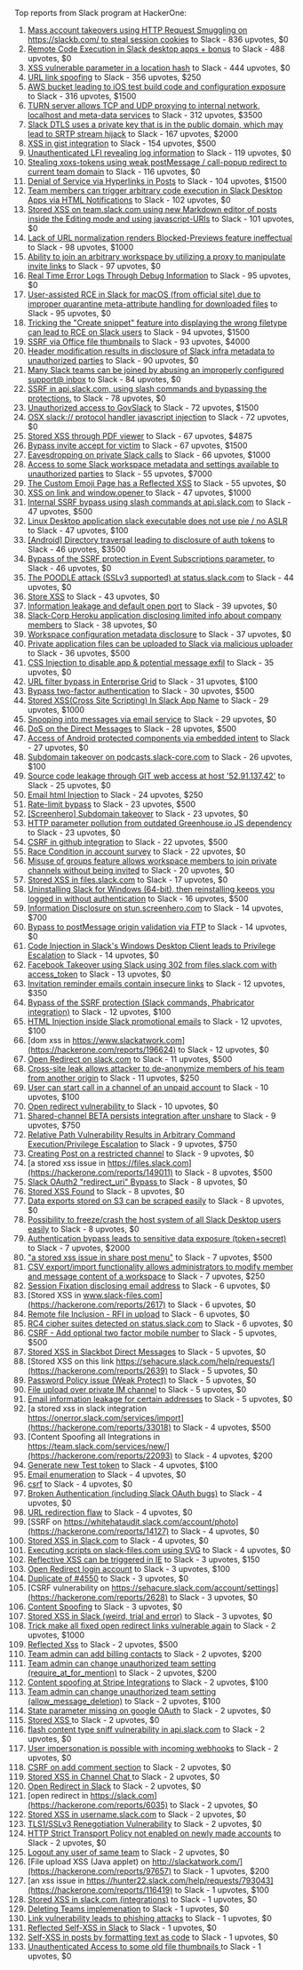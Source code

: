 Top reports from Slack program at HackerOne:

1. [Mass account takeovers using HTTP Request Smuggling on https://slackb.com/ to steal session cookies](https://hackerone.com/reports/737140) to Slack - 836 upvotes, $0
2. [Remote Code Execution in Slack desktop apps + bonus](https://hackerone.com/reports/783877) to Slack - 488 upvotes, $0
3. [XSS vulnerable parameter in a location hash](https://hackerone.com/reports/146336) to Slack - 444 upvotes, $0
4. [URL link spoofing](https://hackerone.com/reports/481472) to Slack - 356 upvotes, $250
5. [AWS bucket leading to iOS test build code and configuration exposure](https://hackerone.com/reports/404822) to Slack - 316 upvotes, $1500
6. [TURN server allows TCP and UDP proxying to internal network, localhost and meta-data services](https://hackerone.com/reports/333419) to Slack - 312 upvotes, $3500
7. [Slack DTLS uses a private key that is in the public domain, which may lead to SRTP stream hijack](https://hackerone.com/reports/531032) to Slack - 167 upvotes, $2000
8. [XSS in gist integration](https://hackerone.com/reports/11073) to Slack - 154 upvotes, $500
9. [Unauthenticated LFI revealing log information](https://hackerone.com/reports/272578) to Slack - 119 upvotes, $0
10. [Stealing xoxs-tokens using weak postMessage / call-popup redirect to current team domain](https://hackerone.com/reports/207170) to Slack - 116 upvotes, $0
11. [Denial of Service via Hyperlinks in Posts](https://hackerone.com/reports/1077136) to Slack - 104 upvotes, $1500
12. [Team members can trigger arbitrary code execution in Slack Desktop Apps via HTML Notifications](https://hackerone.com/reports/816156) to Slack - 102 upvotes, $0
13. [Stored XSS on team.slack.com using new Markdown editor of posts inside the Editing mode and using javascript-URIs](https://hackerone.com/reports/132104) to Slack - 101 upvotes, $0
14. [Lack of URL normalization renders Blocked-Previews feature ineffectual](https://hackerone.com/reports/1102764) to Slack - 98 upvotes, $1000
15. [Ability to join an arbitrary workspace by utilizing a proxy to manipulate invite links](https://hackerone.com/reports/1716016) to Slack - 97 upvotes, $0
16. [Real Time Error Logs Through Debug Information](https://hackerone.com/reports/503283) to Slack - 95 upvotes, $0
17. [User-assisted RCE in Slack for macOS (from official site) due to improper quarantine meta-attribute handling for downloaded files](https://hackerone.com/reports/470637) to Slack - 95 upvotes, $0
18. [Tricking the "Create snippet" feature into displaying the wrong filetype can lead to RCE on Slack users](https://hackerone.com/reports/833080) to Slack - 94 upvotes, $1500
19. [SSRF via Office file thumbnails](https://hackerone.com/reports/671935) to Slack - 93 upvotes, $4000
20. [Header modification results in disclosure of Slack infra metadata to unauthorized parties](https://hackerone.com/reports/727330) to Slack - 90 upvotes, $0
21. [Many Slack teams can be joined by abusing an improperly configured support@ inbox](https://hackerone.com/reports/239623) to Slack - 84 upvotes, $0
22. [SSRF in api.slack.com, using slash commands and bypassing the protections.](https://hackerone.com/reports/381129) to Slack - 78 upvotes, $0
23. [Unauthorized access to GovSlack](https://hackerone.com/reports/1758174) to Slack - 72 upvotes, $1500
24. [OSX slack:// protocol handler javascript injection](https://hackerone.com/reports/79348) to Slack - 72 upvotes, $0
25. [Stored XSS through PDF viewer](https://hackerone.com/reports/881557) to Slack - 67 upvotes, $4875
26. [Bypass invite accept for victim](https://hackerone.com/reports/1663361) to Slack - 67 upvotes, $1500
27. [Eavesdropping on private Slack calls](https://hackerone.com/reports/184698) to Slack - 66 upvotes, $1000
28. [Access to some Slack workspace metadata and settings available to unauthorized parties](https://hackerone.com/reports/130133) to Slack - 55 upvotes, $7000
29. [The Custom Emoji Page has a Reflected XSS](https://hackerone.com/reports/258198) to Slack - 55 upvotes, $0
30. [XSS on link and window.opener ](https://hackerone.com/reports/834071) to Slack - 47 upvotes, $1000
31. [Internal SSRF bypass using slash commands at api.slack.com](https://hackerone.com/reports/356765) to Slack - 47 upvotes, $500
32. [Linux Desktop application slack executable does not use pie / no ASLR](https://hackerone.com/reports/415272) to Slack - 47 upvotes, $100
33. [[Android] Directory traversal leading to disclosure of auth tokens](https://hackerone.com/reports/1378889) to Slack - 46 upvotes, $3500
34. [Bypass of the SSRF protection in Event Subscriptions parameter.](https://hackerone.com/reports/386292) to Slack - 46 upvotes, $0
35. [The POODLE attack (SSLv3 supported) at status.slack.com](https://hackerone.com/reports/375097) to Slack - 44 upvotes, $0
36. [Store XSS](https://hackerone.com/reports/187410) to Slack - 43 upvotes, $0
37. [Information leakage and default open port](https://hackerone.com/reports/305518) to Slack - 39 upvotes, $0
38. [Slack-Corp Heroku application disclosing limited info about company members](https://hackerone.com/reports/966814) to Slack - 38 upvotes, $0
39. [Workspace configuration metadata disclosure](https://hackerone.com/reports/864489) to Slack - 37 upvotes, $0
40. [Private application files can be uploaded to Slack via malicious uploader](https://hackerone.com/reports/375083) to Slack - 36 upvotes, $500
41. [CSS Injection to disable app & potential message exfil](https://hackerone.com/reports/679969) to Slack - 35 upvotes, $0
42. [URL filter bypass in Enterprise Grid](https://hackerone.com/reports/500348) to Slack - 31 upvotes, $100
43. [Bypass  two-factor authentication](https://hackerone.com/reports/121696) to Slack - 30 upvotes, $500
44. [ Stored XSS(Cross Site Scripting) In Slack App Name](https://hackerone.com/reports/159460) to Slack - 29 upvotes, $1000
45. [Snooping into messages via email service](https://hackerone.com/reports/163938) to Slack - 29 upvotes, $0
46. [DoS on the Direct Messages](https://hackerone.com/reports/746003) to Slack - 28 upvotes, $500
47. [Access of Android protected components via embedded intent](https://hackerone.com/reports/200427) to Slack - 27 upvotes, $0
48. [Subdomain takeover on podcasts.slack-core.com](https://hackerone.com/reports/195350) to Slack - 26 upvotes, $100
49. [Source code leakage through GIT web access at host '52.91.137.42'](https://hackerone.com/reports/148068) to Slack - 25 upvotes, $0
50. [Email html Injection](https://hackerone.com/reports/1461194) to Slack - 24 upvotes, $250
51. [Rate-limit bypass](https://hackerone.com/reports/165727) to Slack - 23 upvotes, $500
52. [[Screenhero] Subdomain takeover](https://hackerone.com/reports/142096) to Slack - 23 upvotes, $0
53. [HTTP parameter pollution from outdated Greenhouse.io JS dependency](https://hackerone.com/reports/335339) to Slack - 23 upvotes, $0
54. [CSRF in github integration](https://hackerone.com/reports/174328) to Slack - 22 upvotes, $500
55. [Race Condition in account survey](https://hackerone.com/reports/165570) to Slack - 22 upvotes, $0
56. [Misuse of groups feature allows workspace members to join private channels without being invited](https://hackerone.com/reports/1248852) to Slack - 20 upvotes, $0
57. [Stored XSS in files.slack.com](https://hackerone.com/reports/827606) to Slack - 17 upvotes, $0
58. [Uninstalling Slack for Windows (64-bit), then reinstalling keeps you logged in without authentication](https://hackerone.com/reports/238260) to Slack - 16 upvotes, $500
59. [Information Disclosure on stun.screenhero.com](https://hackerone.com/reports/175061) to Slack - 14 upvotes, $700
60. [Bypass to postMessage origin validation via FTP](https://hackerone.com/reports/210654) to Slack - 14 upvotes, $0
61. [Code Injection in Slack's Windows Desktop Client leads to Privilege Escalation](https://hackerone.com/reports/162955) to Slack - 14 upvotes, $0
62. [Facebook Takeover using Slack using 302 from files.slack.com with access_token](https://hackerone.com/reports/6017) to Slack - 13 upvotes, $0
63. [Invitation reminder emails contain insecure links](https://hackerone.com/reports/327674) to Slack - 12 upvotes, $350
64. [Bypass of the SSRF protection (Slack commands, Phabricator integration)](https://hackerone.com/reports/61312) to Slack - 12 upvotes, $100
65. [HTML Injection inside Slack promotional emails](https://hackerone.com/reports/321029) to Slack - 12 upvotes, $100
66. [dom xss in https://www.slackatwork.com](https://hackerone.com/reports/196624) to Slack - 12 upvotes, $0
67. [Open Redirect on slack.com](https://hackerone.com/reports/140447) to Slack - 11 upvotes, $500
68. [Cross-site leak allows attacker to de-anonymize members of his team from another origin](https://hackerone.com/reports/1068153) to Slack - 11 upvotes, $250
69. [User can start call in a channel of an unpaid account](https://hackerone.com/reports/147369) to Slack - 10 upvotes, $100
70. [Open redirect vulnerability ](https://hackerone.com/reports/2731) to Slack - 10 upvotes, $0
71. [Shared-channel BETA persists integration after unshare](https://hackerone.com/reports/291822) to Slack - 9 upvotes, $750
72. [Relative Path Vulnerability Results in Arbitrary Command Execution/Privilege Escalation](https://hackerone.com/reports/784714) to Slack - 9 upvotes, $750
73. [Creating Post on a restricted channel](https://hackerone.com/reports/151459) to Slack - 9 upvotes, $0
74. [a stored xss issue in https://files.slack.com](https://hackerone.com/reports/149011) to Slack - 8 upvotes, $500
75. [Slack OAuth2 "redirect_uri" Bypass ](https://hackerone.com/reports/2575) to Slack - 8 upvotes, $0
76. [Stored XSS Found](https://hackerone.com/reports/9774) to Slack - 8 upvotes, $0
77. [Data exports stored on S3 can be scraped easily](https://hackerone.com/reports/2746) to Slack - 8 upvotes, $0
78. [Possibility to freeze/crash the host system of all Slack Desktop users easily](https://hackerone.com/reports/392728) to Slack - 8 upvotes, $0
79. [Authentication bypass leads to sensitive data exposure (token+secret)](https://hackerone.com/reports/129918) to Slack - 7 upvotes, $2000
80. ["a stored xss issue in share post menu"](https://hackerone.com/reports/148848) to Slack - 7 upvotes, $500
81. [CSV export/import functionality allows administrators to modify member and message content of a workspace](https://hackerone.com/reports/1661310) to Slack - 7 upvotes, $250
82. [Session Fixation disclosing email address](https://hackerone.com/reports/2582) to Slack - 6 upvotes, $0
83. [Stored XSS in www.slack-files.com](https://hackerone.com/reports/2617) to Slack - 6 upvotes, $0
84. [Remote file Inclusion - RFI in upload](https://hackerone.com/reports/14092) to Slack - 6 upvotes, $0
85. [RC4 cipher suites detected on status.slack.com](https://hackerone.com/reports/99157) to Slack - 6 upvotes, $0
86. [CSRF - Add optional two factor mobile number](https://hackerone.com/reports/155774) to Slack - 5 upvotes, $500
87. [Stored XSS in Slackbot Direct Messages](https://hackerone.com/reports/4561) to Slack - 5 upvotes, $0
88. [Stored XSS on this link https://sehacure.slack.com/help/requests/](https://hackerone.com/reports/2639) to Slack - 5 upvotes, $0
89. [Password Policy issue (Weak Protect)](https://hackerone.com/reports/17160) to Slack - 5 upvotes, $0
90. [File upload over private IM channel](https://hackerone.com/reports/143903) to Slack - 5 upvotes, $0
91. [Email information leakage for certain addresses](https://hackerone.com/reports/169992) to Slack - 5 upvotes, $0
92. [a stored xss in  slack integration  https://onerror.slack.com/services/import](https://hackerone.com/reports/33018) to Slack - 4 upvotes, $500
93. [Content Spoofing all Integrations in https://team.slack.com/services/new/](https://hackerone.com/reports/22093) to Slack - 4 upvotes, $200
94. [Generate new Test token](https://hackerone.com/reports/147544) to Slack - 4 upvotes, $100
95. [Email enumeration](https://hackerone.com/reports/2766) to Slack - 4 upvotes, $0
96. [csrf](https://hackerone.com/reports/2635) to Slack - 4 upvotes, $0
97. [Broken Authentication (including Slack OAuth bugs)](https://hackerone.com/reports/2559) to Slack - 4 upvotes, $0
98. [URL redirection flaw](https://hackerone.com/reports/2622) to Slack - 4 upvotes, $0
99. [SSRF on https://whitehataudit.slack.com/account/photo](https://hackerone.com/reports/14127) to Slack - 4 upvotes, $0
100. [Stored XSS in Slack.com](https://hackerone.com/reports/6002) to Slack - 4 upvotes, $0
101. [Executing scripts on slack-files.com using SVG](https://hackerone.com/reports/100565) to Slack - 4 upvotes, $0
102. [Reflective XSS can be triggered in IE](https://hackerone.com/reports/2497) to Slack - 3 upvotes, $150
103. [Open Redirect login account](https://hackerone.com/reports/16718) to Slack - 3 upvotes, $100
104. [Duplicate of #4550](https://hackerone.com/reports/4638) to Slack - 3 upvotes, $0
105. [CSRF vulnerability on https://sehacure.slack.com/account/settings](https://hackerone.com/reports/2628) to Slack - 3 upvotes, $0
106. [Content Spoofing](https://hackerone.com/reports/2979) to Slack - 3 upvotes, $0
107. [Stored XSS in Slack (weird, trial and error)](https://hackerone.com/reports/96337) to Slack - 3 upvotes, $0
108. [Trick make all fixed open redirect links vulnerable again](https://hackerone.com/reports/104087) to Slack - 2 upvotes, $1000
109. [Reflected Xss](https://hackerone.com/reports/2777) to Slack - 2 upvotes, $500
110. [Team admin can add billing contacts](https://hackerone.com/reports/47940) to Slack - 2 upvotes, $200
111. [Team admin can change unauthorized team setting (require_at_for_mention)](https://hackerone.com/reports/46747) to Slack - 2 upvotes, $200
112. [Content spoofing at Stripe Integrations](https://hackerone.com/reports/21248) to Slack - 2 upvotes, $100
113. [Team admin can change unauthorized team setting (allow_message_deletion)](https://hackerone.com/reports/46750) to Slack - 2 upvotes, $100
114. [State parameter missing on google OAuth](https://hackerone.com/reports/2688) to Slack - 2 upvotes, $0
115. [Stored XSS ](https://hackerone.com/reports/2926) to Slack - 2 upvotes, $0
116. [flash content type sniff vulnerability in api.slack.com](https://hackerone.com/reports/3455) to Slack - 2 upvotes, $0
117. [User impersonation is possible with incoming webhooks](https://hackerone.com/reports/3722) to Slack - 2 upvotes, $0
118. [CSRF on add comment section](https://hackerone.com/reports/2638) to Slack - 2 upvotes, $0
119. [Stored XSS in Channel Chat ](https://hackerone.com/reports/2652) to Slack - 2 upvotes, $0
120. [Open Redirect in Slack](https://hackerone.com/reports/4549) to Slack - 2 upvotes, $0
121. [open redirect in https://slack.com](https://hackerone.com/reports/6035) to Slack - 2 upvotes, $0
122. [Stored XSS in username.slack.com](https://hackerone.com/reports/2625) to Slack - 2 upvotes, $0
123. [TLS1/SSLv3 Renegotiation Vulnerability](https://hackerone.com/reports/5617) to Slack - 2 upvotes, $0
124. [HTTP Strict Transport Policy not enabled on newly made accounts](https://hackerone.com/reports/26763) to Slack - 2 upvotes, $0
125. [Logout any user of same team](https://hackerone.com/reports/54610) to Slack - 2 upvotes, $0
126. [File upload XSS (Java applet) on http://slackatwork.com/](https://hackerone.com/reports/97657) to Slack - 1 upvotes, $200
127. [an xss issue in https://hunter22.slack.com/help/requests/793043](https://hackerone.com/reports/116419) to Slack - 1 upvotes, $100
128. [Stored XSS in slack.com (integrations)](https://hackerone.com/reports/10297) to Slack - 1 upvotes, $0
129. [Deleting Teams implemenation](https://hackerone.com/reports/2975) to Slack - 1 upvotes, $0
130. [Link vulnerability leads to phishing attacks](https://hackerone.com/reports/66994) to Slack - 1 upvotes, $0
131. [Reflected Self-XSS in Slack](https://hackerone.com/reports/97683) to Slack - 1 upvotes, $0
132. [Self-XSS in posts by formatting text as code](https://hackerone.com/reports/89505) to Slack - 1 upvotes, $0
133. [Unauthenticated Access to some old file thumbnails ](https://hackerone.com/reports/145621) to Slack - 1 upvotes, $0
